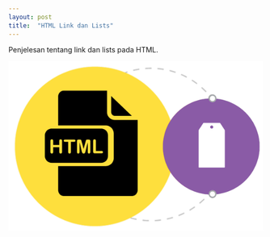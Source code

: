 ```yaml
---
layout: post
title:  "HTML Link dan Lists"
---
```


Penjelesan tentang link dan lists pada HTML.

![HTML Link dan Lists](/assets/images/html-link-dan-lists.png)
